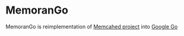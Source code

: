 MemoranGo
=========

MemoranGo is reimplementation of [Memcahed project](https://github.com/memcached/memcached) into [Google Go](http://golang.org/)